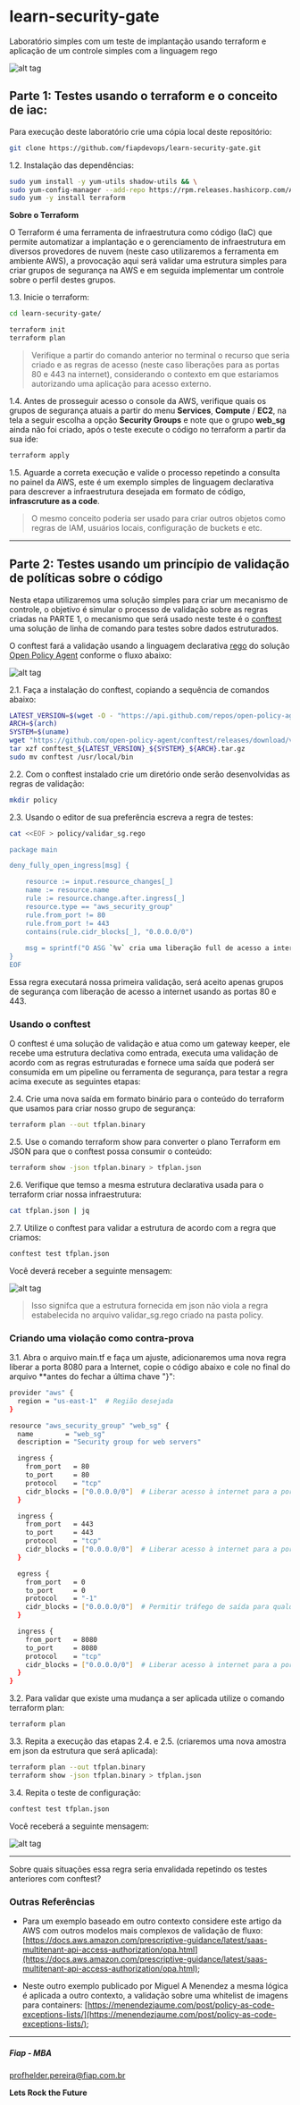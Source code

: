 # learn-security-gate
Laboratório simples com um teste de implantação usando terraform e aplicação de um controle simples com a linguagem rego

![alt tag](images/opa_logo.png)

## Parte 1: Testes usando o terraform e o conceito de iac:

Para execução deste laboratório crie uma cópia local deste repositório:

```sh
git clone https://github.com/fiapdevops/learn-security-gate.git
```

1.2. Instalação das dependências:

```sh
sudo yum install -y yum-utils shadow-utils && \
sudo yum-config-manager --add-repo https://rpm.releases.hashicorp.com/AmazonLinux/hashicorp.repo && \
sudo yum -y install terraform
```

**Sobre o Terraform**

O Terraform é uma ferramenta de infraestrutura como código (IaC) que permite automatizar a implantação e o gerenciamento de infraestrutura em diversos provedores de nuvem (neste caso utilizaremos a ferramenta em ambiente AWS), a provocação aqui será validar uma estrutura simples para criar grupos de segurança na AWS e em seguida implementar um controle sobre o perfil destes grupos.

1.3. Inicie o terraform:

```sh
cd learn-security-gate/

terraform init
terraform plan
```

> Verifique a partir do comando anterior no terminal o recurso que seria criado e as regras de acesso (neste caso liberações para as portas 80 e 443 na internet), considerando o contexto em que estariamos autorizando uma aplicação para acesso externo.

1.4. Antes de prosseguir acesso o console da AWS, verifique quais os grupos de segurança atuais a partir do menu **Services**, **Compute** / **EC2**, na tela a seguir escolha a opção **Security Groups** e note que o grupo **web_sg** ainda não foi criado, após o teste execute o código no terraform a partir da sua ide:

```sh
terraform apply
```

1.5. Aguarde a correta execução e valide o processo repetindo a consulta no painel da AWS, este é um exemplo simples de linguagem declarativa para descrever a infraestrutura desejada em formato de código, **infrascruture as a code**.

> O mesmo conceito poderia ser usado para criar outros objetos como regras de IAM, usuários locais, configuração de buckets e etc.

---

## Parte 2: Testes usando um princípio de validação de políticas sobre o código

Nesta etapa utilizaremos uma solução simples para criar um mecanismo de controle, o objetivo é simular o processo de validação sobre as regras criadas na PARTE 1, o mecanismo que será usado neste teste é o [conftest](https://www.conftest.dev/) uma solução de linha de comando para testes sobre dados estruturados.

O conftest fará a validação usando a linguagem declarativa [rego](https://www.openpolicyagent.org/docs/latest/policy-language/) do solução [Open Policy Agent](https://www.openpolicyagent.org/) conforme o fluxo abaixo:

![alt tag](images/opa_flow.png)

2.1. Faça a instalação do conftest, copiando a sequência de comandos abaixo:

```sh
LATEST_VERSION=$(wget -O - "https://api.github.com/repos/open-policy-agent/conftest/releases/latest" | grep '"tag_name":' | sed -E 's/.*"([^"]+)".*/\1/' | cut -c 2-)
ARCH=$(arch)
SYSTEM=$(uname)
wget "https://github.com/open-policy-agent/conftest/releases/download/v${LATEST_VERSION}/conftest_${LATEST_VERSION}_${SYSTEM}_${ARCH}.tar.gz"
tar xzf conftest_${LATEST_VERSION}_${SYSTEM}_${ARCH}.tar.gz
sudo mv conftest /usr/local/bin
```

2.2. Com o conftest instalado crie um diretório onde serão desenvolvidas as regras de validação:

```sh
mkdir policy
```

2.3. Usando o editor de sua preferência escreva a regra de testes:

```sh
cat <<EOF > policy/validar_sg.rego

package main

deny_fully_open_ingress[msg] {

    resource := input.resource_changes[_]
    name := resource.name
    rule := resource.change.after.ingress[_]
    resource.type == "aws_security_group"
    rule.from_port != 80
    rule.from_port != 443
    contains(rule.cidr_blocks[_], "0.0.0.0/0")
    
    msg = sprintf("O ASG `%v` cria uma liberação full de acesso a internet em portas não mapeadas", [name])
}
EOF
```

Essa regra executará nossa primeira validação, será aceito apenas grupos de segurança com liberação de acesso a internet usando as portas 80 e 443.

### Usando o conftest

O conftest é uma solução de validação e atua como um gateway keeper, ele recebe uma estrutura declativa como entrada, executa uma validação de acordo com as regras estruturadas e fornece uma saída que poderá ser consumida em um pipeline ou ferramenta de segurança, para testar a regra acima execute as seguintes etapas:

2.4. Crie uma nova saída em formato binário para o conteúdo do terraform que usamos para criar nosso grupo de segurança:

```sh
terraform plan --out tfplan.binary
```

2.5.  Use o comando terraform show para converter o plano Terraform em JSON para que o conftest possa consumir o conteúdo:

```sh
terraform show -json tfplan.binary > tfplan.json
```

2.6. Verifique que temso a mesma estrutura declarativa usada para o terraform criar nossa infraestrutura:

```sh
cat tfplan.json | jq
```

2.7. Utilize o conftest para validar a estrutura de acordo com a regra que criamos:

```sh
conftest test tfplan.json
```

Você deverá receber a seguinte mensagem:

![alt tag](images/conftest_pass.png)


> Isso signifca que a estrutura fornecida em json não viola a regra estabelecida no arquivo validar_sg.rego criado na pasta policy.

### Criando uma violação como contra-prova

3.1. Abra o arquivo main.tf e faça um ajuste, adicionaremos uma nova regra liberar a porta 8080 para a Internet, copie o código abaixo e cole no final do arquivo **antes do fechar a última chave "}":

```sh
provider "aws" {
  region = "us-east-1"  # Região desejada
}

resource "aws_security_group" "web_sg" {
  name        = "web_sg"
  description = "Security group for web servers"

  ingress {
    from_port   = 80
    to_port     = 80
    protocol    = "tcp"
    cidr_blocks = ["0.0.0.0/0"]  # Liberar acesso à internet para a porta 80
  }

  ingress {
    from_port   = 443
    to_port     = 443
    protocol    = "tcp"
    cidr_blocks = ["0.0.0.0/0"]  # Liberar acesso à internet para a porta 443
  }

  egress {
    from_port   = 0
    to_port     = 0
    protocol    = "-1"
    cidr_blocks = ["0.0.0.0/0"]  # Permitir tráfego de saída para qualquer destino
  }

  ingress {
    from_port   = 8080
    to_port     = 8080
    protocol    = "tcp"
    cidr_blocks = ["0.0.0.0/0"]  # Liberar acesso à internet para a porta 8080
  }
}
```

3.2. Para validar que existe uma mudança a ser aplicada utilize o comando terraform plan:

```sh
terraform plan
```

3.3. Repita a execução das etapas 2.4. e 2.5. (criaremos uma nova amostra em json da estrutura que será aplicada):

```sh
terraform plan --out tfplan.binary
terraform show -json tfplan.binary > tfplan.json
```

3.4. Repita o teste de configuração:

```sh
conftest test tfplan.json
```

Você receberá a seguinte mensagem:

![alt tag](images/conftest_fail.png)

---

Sobre quais situações essa regra seria envalidada repetindo os testes anteriores com conftest?

### Outras Referências

- Para um exemplo baseado em outro contexto considere este artigo da AWS com outros modelos mais complexos de validação de fluxo: [https://docs.aws.amazon.com/prescriptive-guidance/latest/saas-multitenant-api-access-authorization/opa.html](https://docs.aws.amazon.com/prescriptive-guidance/latest/saas-multitenant-api-access-authorization/opa.html);

- Neste outro exemplo publicado por Miguel A Menendez a mesma lógica é aplicada a outro contexto, a validação sobre uma whitelist de imagens para containers: [https://menendezjaume.com/post/policy-as-code-exceptions-lists/](https://menendezjaume.com/post/policy-as-code-exceptions-lists/);

---

##### Fiap - MBA
profhelder.pereira@fiap.com.br

**Lets Rock the Future**
